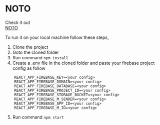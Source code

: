 # NOTO

Check it out  
[NOTO]()

To run it on your local machine follow these steps,

1. Clone the project
2. Goto the cloned folder
3. Run command ```npm install```
4. Create a .env file in the cloned folder and paste your firebase project config as follow
```
    REACT_APP_FIREBASE_KEY=<your config>
    REACT_APP_FIREBASE_DOMAIN=<your config>
    REACT_APP_FIREBASE_DATABASE=<your config>
    REACT_APP_FIREBASE_PROJECT_ID=<your config>
    REACT_APP_FIREBASE_STORAGE_BUCKET=<your config>
    REACT_APP_FIREBASE_M_SENDER=<your config>
    REACT_APP_FIREBASE_APP_ID=<your config>
    REACT_APP_FIREBASE_M_ID=<your config>
```
5. Run command ```npm start```
